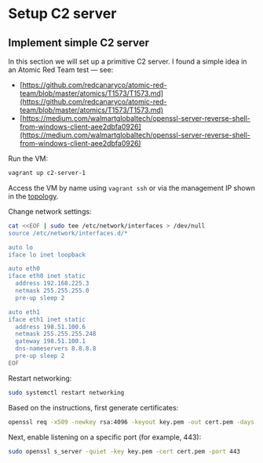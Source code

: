 # Setup C2 server

## Implement simple C2 server

In this section we will set up a primitive C2 server. I found a simple idea in an Atomic Red Team test — see:

* [https://github.com/redcanaryco/atomic-red-team/blob/master/atomics/T1573/T1573.md](https://github.com/redcanaryco/atomic-red-team/blob/master/atomics/T1573/T1573.md)
* [https://medium.com/walmartglobaltech/openssl-server-reverse-shell-from-windows-client-aee2dbfa0926](https://medium.com/walmartglobaltech/openssl-server-reverse-shell-from-windows-client-aee2dbfa0926)

Run the VM:

```bash
vagrant up c2-server-1
```

Access the VM by name using `vagrant ssh` or via the management IP shown in the [topology](/resources/images/vagrant-lab-virtual-topology.svg).

Change network settings:

```bash
cat <<EOF | sudo tee /etc/network/interfaces > /dev/null
source /etc/network/interfaces.d/*

auto lo
iface lo inet loopback

auto eth0
iface eth0 inet static
  address 192.168.225.3
  netmask 255.255.255.0
  pre-up sleep 2

auto eth1
iface eth1 inet static
  address 198.51.100.6
  netmask 255.255.255.248
  gateway 198.51.100.1
  dns-nameservers 8.8.8.8
  pre-up sleep 2
EOF
```

Restart networking:

```bash
sudo systemctl restart networking
```

Based on the instructions, first generate certificates:

```bash
openssl req -x509 -newkey rsa:4096 -keyout key.pem -out cert.pem -days 365 -nodes
```

Next, enable listening on a specific port (for example, 443):

```bash
sudo openssl s_server -quiet -key key.pem -cert cert.pem -port 443
```
